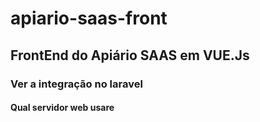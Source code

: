 # apiario-saas-front
## FrontEnd do Apiário SAAS em VUE.Js
### Ver a integração no laravel
#### Qual servidor web usare